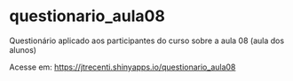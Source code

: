 # questionario_aula08

Questionário aplicado aos participantes do curso sobre a aula 08 (aula dos alunos)

Acesse em: https://jtrecenti.shinyapps.io/questionario_aula08

